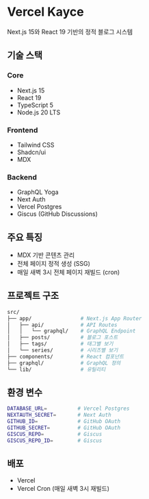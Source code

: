 # Vercel Kayce

Next.js 15와 React 19 기반의 정적 블로그 시스템

## 기술 스택

### Core

- Next.js 15
- React 19
- TypeScript 5
- Node.js 20 LTS

### Frontend

- Tailwind CSS
- Shadcn/ui
- MDX

### Backend

- GraphQL Yoga
- Next Auth
- Vercel Postgres
- Giscus (GitHub Discussions)

## 주요 특징

- MDX 기반 콘텐츠 관리
- 전체 페이지 정적 생성 (SSG)
- 매일 새벽 3시 전체 페이지 재빌드 (cron)

## 프로젝트 구조

```bash
src/
├── app/                # Next.js App Router
│   ├── api/            # API Routes
│   │   └── graphql/    # GraphQL Endpoint
│   ├── posts/          # 블로그 포스트
│   ├── tags/           # 태그별 보기
│   └── series/         # 시리즈별 보기
├── components/         # React 컴포넌트
├── graphql/            # GraphQL 정의
└── lib/                # 유틸리티
```

## 환경 변수

```bash
DATABASE_URL=          # Vercel Postgres
NEXTAUTH_SECRET=       # Next Auth
GITHUB_ID=             # GitHub OAuth
GITHUB_SECRET=         # GitHub OAuth
GISCUS_REPO=           # Giscus
GISCUS_REPO_ID=        # Giscus
```

## 배포

- Vercel
- Vercel Cron (매일 새벽 3시 재빌드)

